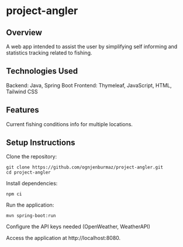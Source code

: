 # project-angler

## Overview

A web app intended to assist the user by simplifying
self informing and statistics tracking related to fishing.

## Technologies Used

Backend: Java, Spring Boot
Frontend: Thymeleaf, JavaScript, HTML, Tailwind CSS

## Features

Current fishing conditions info for multiple locations.

## Setup Instructions

Clone the repository:
```
git clone https://github.com/ognjenburmaz/project-angler.git
cd project-angler
```
Install dependencies:
```
npm ci
```

Run the application:
```
mvn spring-boot:run
```

Configure the API keys needed (OpenWeather, WeatherAPI)

Access the application at http://localhost:8080.
